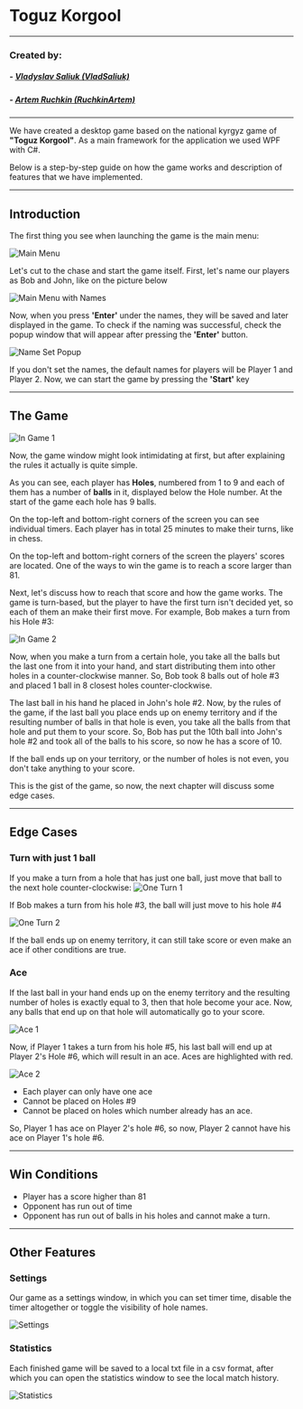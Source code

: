 # Toguz Korgool
---
### Created by:
##### - [Vladyslav Saliuk (VladSaliuk)](https://github.com/VladSaliuk)
##### - [Artem Ruchkin (RuchkinArtem)](https://github.com/RuchkinArtem)
---
We have created a desktop game based on the national kyrgyz game of **"Toguz Korgool"**.
As a main framework for the application we used WPF with C#.

Below is a step-by-step guide on how the game works and description of features that we have implemented.

---

## Introduction
The first thing you see when launching the game is the main menu:

![Main Menu](https://user-images.githubusercontent.com/72992745/121024926-f5f57400-c7a4-11eb-9678-d1030b9f62ef.png)

Let's cut to the chase and start the game itself. First, let's name our players as Bob and John, like on the picture below

![Main Menu with Names](https://user-images.githubusercontent.com/72992745/121024974-00b00900-c7a5-11eb-8eb0-5e4454c7fb63.png)

Now, when you press **'Enter'** under the names, they will be saved and later displayed in the game. To check if the naming was successful, check the popup window that will appear after pressing the **'Enter'** button.

![Name Set Popup](https://user-images.githubusercontent.com/72992745/121025025-0c033480-c7a5-11eb-9508-acf598e5f3f3.png)

If you don't set the names, the default names for players will be Player 1 and Player 2. Now, we can start the game by pressing the **'Start'** key

---

## The Game

![In Game 1](https://user-images.githubusercontent.com/72992745/121025103-1e7d6e00-c7a5-11eb-9674-26803ec45f59.png)

Now, the game window might look intimidating at first, but after explaining the rules it actually is quite simple.

As you can see, each player has **Holes**, numbered from 1 to 9 and each of them has a number of **balls** in it, displayed below the Hole number. At the start of the game each hole has 9 balls.

On the top-left and bottom-right corners of the screen you can see individual timers. Each player has in total 25 minutes to make their turns, like in chess.

On the top-left and bottom-right corners of the screen the players' scores are located. One of the ways to win the game is to reach a score larger than 81. 

Next, let's discuss how to reach that score and how the game works. The game is turn-based, but the player to have the first turn isn't decided yet, so each of them an make their first move. For example, Bob makes a turn from his Hole #3:

![In Game 2](https://user-images.githubusercontent.com/72992745/121025155-2b9a5d00-c7a5-11eb-970f-6b2680450d9b.png)

Now, when you make a turn from a certain hole, you take all the balls but the last one from it into your hand, and start distributing them into other holes in a counter-clockwise manner. So, Bob took 8 balls out of hole #3 and placed 1 ball in 8 closest holes counter-clockwise.

The last ball in his hand he placed in John's hole #2. Now, by the rules of the game, if the last ball you place ends up on enemy territory and if the resulting number of balls in that hole is even, you take all the balls from that hole and put them to your score. So, Bob has put the 10th ball into John's hole #2 and took all of the balls to his score, so now he has a score of 10.

If the ball ends up on your territory, or the number of holes is not even, you don't take anything to your score.


This is the gist of the game, so now, the next chapter will discuss some edge cases.

---
## Edge Cases
### Turn with just 1 ball
If you make a turn from a hole that has just one ball, just move that ball to the next hole counter-clockwise:
![One Turn 1](https://user-images.githubusercontent.com/72992745/121025191-3523c500-c7a5-11eb-8918-5783160a4b53.png)

If Bob makes a turn from his hole #3, the ball will just move to his hole #4

![One Turn 2](https://user-images.githubusercontent.com/72992745/121025241-4076f080-c7a5-11eb-92d7-b609af2eb965.png)

If the ball ends up on enemy territory, it can still take score or even make an ace if other conditions are true.

### Ace
If the last ball in your hand ends up on the enemy territory and the resulting number of holes is exactly equal to 3, then that hole become your ace. Now, any balls that end up on that hole will automatically go to your score.

![Ace 1](https://user-images.githubusercontent.com/72992745/121025283-48cf2b80-c7a5-11eb-8772-0df0a363dfa3.png)

Now, if Player 1 takes a turn from his hole #5, his last ball will end up at Player 2's Hole #6, which will result in an ace. Aces are highlighted with red.

![Ace 2](https://user-images.githubusercontent.com/72992745/121025310-4f5da300-c7a5-11eb-9c6f-9761089c5e9e.png)

- Each player can only have one ace
- Cannot be placed on Holes #9
- Cannot be placed on holes which number already has an ace. 

So, Player 1 has ace on Player 2's hole #6, so now, Player 2 cannot have his ace on Player 1's hole #6.

---

## Win Conditions
- Player has a score higher than 81
- Opponent has run out of time
- Opponent has run out of balls in his holes and cannot make a turn.

---
## Other Features
### Settings
Our game as a settings window, in which you can set timer time, disable the timer altogether or toggle the visibility of hole names.

![Settings](https://user-images.githubusercontent.com/72992745/121025322-5389c080-c7a5-11eb-9493-d6cba4166882.png)

### Statistics
Each finished game will be saved to a local txt file in a csv format, after which you can open the statistics window to see the local match history.

![Statistics](https://user-images.githubusercontent.com/72992745/121025341-597fa180-c7a5-11eb-9a5d-4b24a50d93c1.png)

